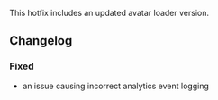 This hotfix includes an updated avatar loader version.

## Changelog

### Fixed
- an issue causing incorrect analytics event logging
